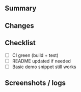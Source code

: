 ## Summary

## Changes

## Checklist
- [ ] CI green (build + test)
- [ ] README updated if needed
- [ ] Basic demo snippet still works

## Screenshots / logs

